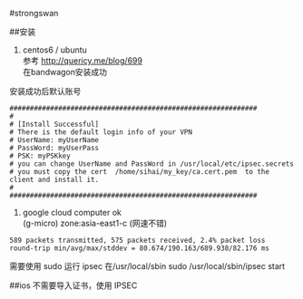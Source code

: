 #strongswan

##安装
1. centos6 / ubuntu  
参考 http://quericy.me/blog/699  
在bandwagon安装成功

安装成功后默认账号 
```
#############################################################
#
# [Install Successful]
# There is the default login info of your VPN
# UserName: myUserName
# PassWord: myUserPass
# PSK: myPSKkey
# you can change UserName and PassWord in /usr/local/etc/ipsec.secrets
# you must copy the cert  /home/sihai/my_key/ca.cert.pem  to the client and install it.
#
#############################################################
```

1. google cloud computer ok   
(g-micro) zone:asia-east1-c  (网速不错)
```
589 packets transmitted, 575 packets received, 2.4% packet loss
round-trip min/avg/max/stddev = 80.674/190.163/689.938/82.176 ms
```
需要使用 sudo 运行
ipsec 在/usr/local/sbin
sudo /usr/local/sbin/ipsec start



##ios
不需要导入证书，使用 IPSEC 

